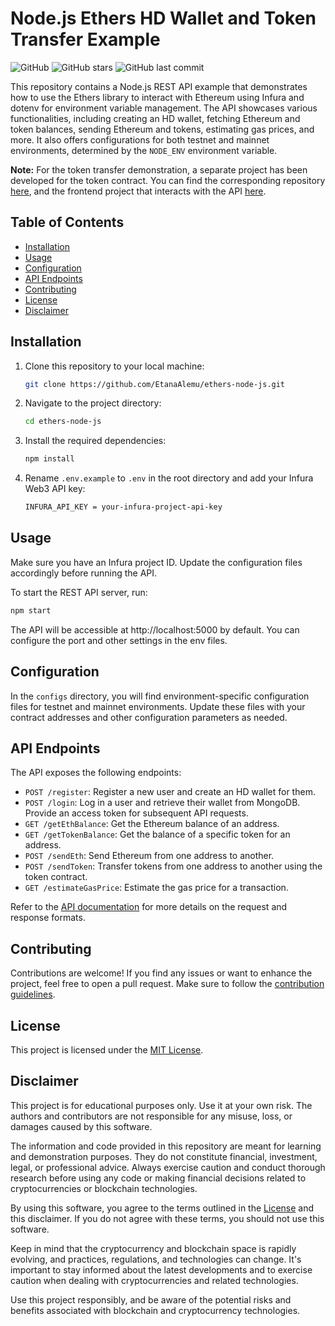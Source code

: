 # Node.js Ethers HD Wallet and Token Transfer Example

![GitHub](https://img.shields.io/github/license/EtanaAlemu/ethers-node-js)
![GitHub stars](https://img.shields.io/github/stars/EtanaAlemu/ethers-node-js)
![GitHub last commit](https://img.shields.io/github/last-commit/EtanaAlemu/ethers-node-js)

This repository contains a Node.js REST API example that demonstrates how to use the Ethers library to interact with Ethereum using Infura and dotenv for environment variable management. The API showcases various functionalities, including creating an HD wallet, fetching Ethereum and token balances, sending Ethereum and tokens, estimating gas prices, and more. It also offers configurations for both testnet and mainnet environments, determined by the `NODE_ENV` environment variable.

**Note:** For the token transfer demonstration, a separate project has been developed for the token contract. You can find the corresponding repository [here](https://github.com/EtanaAlemu/erc20-token-contract), and the frontend project that interacts with the API [here](https://github.com/EtanaAlemu/ethers-hdwallet-frontend).

## Table of Contents

- [Installation](#installation)
- [Usage](#usage)
- [Configuration](#configuration)
- [API Endpoints](#api-endpoints)
- [Contributing](#contributing)
- [License](#license)
- [Disclaimer](#disclaimer)

## Installation

1. Clone this repository to your local machine:

   ```bash
   git clone https://github.com/EtanaAlemu/ethers-node-js.git
   ```

2. Navigate to the project directory:

   ```bash
   cd ethers-node-js
   ```

3. Install the required dependencies:

   ```bash
   npm install
   ```

4. Rename `.env.example` to `.env` in the root directory and add your Infura Web3 API key:

   ```bash
   INFURA_API_KEY = your-infura-project-api-key
   ```

## Usage

Make sure you have an Infura project ID. Update the configuration files accordingly before running the API.

To start the REST API server, run:

```bash
npm start
```

The API will be accessible at http://localhost:5000 by default. You can configure the port and other settings in the env files.

## Configuration

In the `configs` directory, you will find environment-specific configuration files for testnet and mainnet environments. Update these files with your contract addresses and other configuration parameters as needed.

## API Endpoints

The API exposes the following endpoints:

- `POST /register`: Register a new user and create an HD wallet for them.
- `POST /login`: Log in a user and retrieve their wallet from MongoDB. Provide an access token for subsequent API requests.
- `GET /getEthBalance`: Get the Ethereum balance of an address.
- `GET /getTokenBalance`: Get the balance of a specific token for an address.
- `POST /sendEth`: Send Ethereum from one address to another.
- `POST /sendToken`: Transfer tokens from one address to another using the token contract.
- `GET /estimateGasPrice`: Estimate the gas price for a transaction.

Refer to the [API documentation](DOCUMENTATION.md) for more details on the request and response formats.

## Contributing

Contributions are welcome! If you find any issues or want to enhance the project, feel free to open a pull request. Make sure to follow the [contribution guidelines](CONTRIBUTING.md).

## License

This project is licensed under the [MIT License](LICENSE).

## Disclaimer

This project is for educational purposes only. Use it at your own risk. The authors and contributors are not responsible for any misuse, loss, or damages caused by this software.

The information and code provided in this repository are meant for learning and demonstration purposes. They do not constitute financial, investment, legal, or professional advice. Always exercise caution and conduct thorough research before using any code or making financial decisions related to cryptocurrencies or blockchain technologies.

By using this software, you agree to the terms outlined in the [License](LICENSE) and this disclaimer. If you do not agree with these terms, you should not use this software.

Keep in mind that the cryptocurrency and blockchain space is rapidly evolving, and practices, regulations, and technologies can change. It's important to stay informed about the latest developments and to exercise caution when dealing with cryptocurrencies and related technologies.

Use this project responsibly, and be aware of the potential risks and benefits associated with blockchain and cryptocurrency technologies.
